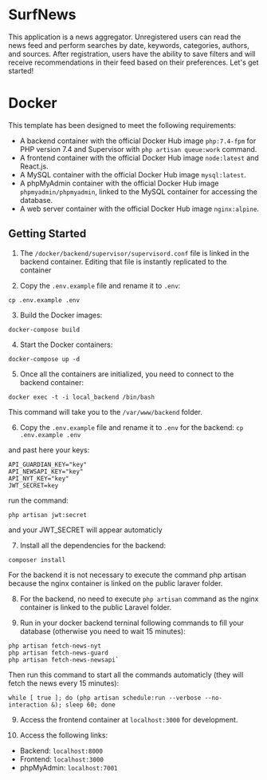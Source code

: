 # SurfNews

This application is a news aggregator. Unregistered users can read the news feed and perform searches by date, keywords, categories, authors, and sources. After registration, users have the ability to save filters and will receive recommendations in their feed based on their preferences. 
Let's get started!

# Docker

This template has been designed to meet the following requirements:

- A backend container with the official Docker Hub image `php:7.4-fpm` for PHP version 7.4 and Supervisor with `php artisan queue:work` command.
- A frontend container with the official Docker Hub image `node:latest` and React.js.
- A MySQL container with the official Docker Hub image `mysql:latest`.
- A phpMyAdmin container with the official Docker Hub image `phpmyadmin/phpmyadmin`, linked to the MySQL container for accessing the database.
- A web server container with the official Docker Hub image `nginx:alpine`.

## Getting Started

1. The `/docker/backend/supervisor/supervisord.conf` file is linked in the backend container. Editing that file is instantly replicated to the container

2. Copy the `.env.example` file and rename it to `.env`:
```
cp .env.example .env
```

3. Build the Docker images:
```
docker-compose build
```

4. Start the Docker containers:
```
docker-compose up -d
```

5. Once all the containers are initialized, you need to connect to the backend container:
```
docker exec -t -i local_backend /bin/bash
```
This command will take you to the `/var/www/backend` folder.

6. Copy the `.env.example` file and rename it to `.env` for the backend:
`cp .env.example .env`

and past here your keys:
```
API_GUARDIAN_KEY="key"
API_NEWSAPI_KEY="key"
API_NYT_KEY="key"
JWT_SECRET=key
```

run the command:
```
php artisan jwt:secret
```
and your JWT_SECRET will appear automaticly

7. Install all the dependencies for the backend:
```
composer install
```
For the backend it is not necessary to execute the command php artisan because the nginx container is linked on the public laraver folder.

8. For the backend, no need to execute `php artisan` command as the nginx container is linked to the public Laravel folder.

9. Run in your docker backend terninal following commands to fill your database (otherwise you need to wait 15 minutes):
```
php artisan fetch-news-nyt
php artisan fetch-news-guard
php artisan fetch-news-newsapi`
```

Then run this command to start all the commands automaticly (they will fetch the news every 15 minutes):
```
while [ true ]; do (php artisan schedule:run --verbose --no-interaction &); sleep 60; done
```

9. Access the frontend container at `localhost:3000` for development.

10. Access the following links:

- Backend: `localhost:8000`
- Frontend: `localhost:3000`
- phpMyAdmin: `localhost:7001`
